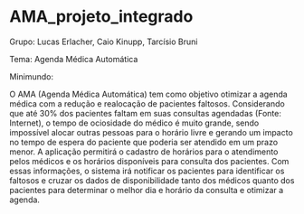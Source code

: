 # AMA_projeto_integrado

Grupo: Lucas Erlacher, Caio Kinupp, Tarcísio Bruni

Tema: Agenda Médica Automática

Minimundo: 

O AMA (Agenda Médica Automática) tem como objetivo otimizar a agenda médica com a redução e realocação de pacientes faltosos. Considerando que até 30% dos pacientes faltam em suas consultas agendadas (Fonte: Internet), o tempo de ociosidade do médico é muito grande, sendo impossível alocar outras pessoas para o horário livre e gerando um impacto no tempo de espera do paciente que poderia ser atendido em um prazo menor.
A aplicação permitirá o cadastro de horários para o atendimento pelos médicos e os horários disponíveis para consulta dos pacientes. Com essas informações, o sistema irá notificar os pacientes para identificar os faltosos e cruzar os dados de disponibilidade tanto dos médicos quanto dos pacientes para determinar o melhor dia e horário da consulta e otimizar a agenda.
